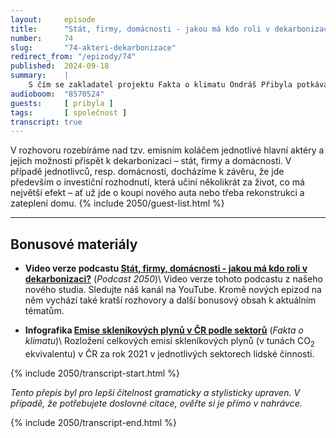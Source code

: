 ```yaml
---
layout:     episode
title:      "Stát, firmy, domácnosti - jakou má kdo roli v dekarbonizaci?"
number:     74
slug:       "74-akteri-dekarbonizace"
redirect_from: "/epizody/74"
published:  2024-09-18
summary:    |
    S čím se zakladatel projektu Fakta o klimatu Ondráš Přibyla potkává, když o klimatické změně a dekarbonizaci přednáší nebo poskytuje konzultace? Jaké jsou představy lidí, s nimiž se setkává, ohledně možností transformace a jejich potenciální roli v tomto procesu? 
audioboom:  "8570524"
guests:     [ pribyla ]
tags:       [ společnost ]
transcript: true
---
```

V rozhovoru rozebíráme nad tzv. emisním koláčem jednotlivé hlavní aktéry a jejich možnosti přispět k dekarbonizaci – stát, firmy a domácnosti. V případě jednotlivců, resp. domácností, docházíme k závěru, že jde především o investiční rozhodnutí, která učiní několikrát za život, co má největší efekt – ať už jde o koupi nového auta nebo třeba rekonstrukci a zateplení domu.
{% include 2050/guest-list.html %}

---

## Bonusové materiály

<div class="bonus-material" markdown="1">

* **Video verze podcastu [Stát, firmy, domácnosti - jakou má kdo roli v dekarbonizaci?](https://youtu.be/KGzPi3l2GlU)** (_Podcast 2050_)\\
  Video verze tohoto podcastu z našeho nového studia. Sledujte náš kanál na YouTube. Kromě nových epizod na něm vychází také kratší rozhovory a další bonusový obsah k aktuálním tématům.

* **Infografika [Emise skleníkových plynů v ČR podle sektorů](https://faktaoklimatu.cz/infografiky/emise-cr)** (_Fakta o klimatu_)\\
  Rozložení celkových emisí skleníkových plynů (v tunách CO<sub>2</sub> ekvivalentu) v ČR za rok 2021 v jednotlivých sektorech lidské činnosti. 

</div>

{% include 2050/transcript-start.html %}

_Tento přepis byl pro lepší čitelnost gramaticky a stylisticky upraven. V případě, že potřebujete doslovné citace, ověřte si je přímo v nahrávce._


{% include 2050/transcript-end.html %}
